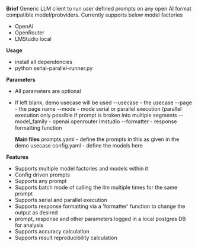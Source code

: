 **Brief**
Generic LLM client to run user defined prompts on any open AI format compatible model/probviders.
Currently supports below model factories
- OpenAi
- OpenRouter
- LMStudio local


**Usage**
- install all dependencies
- python serial-parallel-runner.py

**Parameters**
- All parameters are optional
- If left blank, demo usecase will be used
    --usecase - the usecase
    --page    -  the page name
    --mode    - mode serial or parallel execution (parallel execution only possible if prompt is broken into multiple segments
    --model_family - openai openrouter lmstudio
    --formatter - response formatting function

  **Main files**
  prompts.yaml - define the prompts in this as given in the demo usecase
  config.yaml - define the models here
  
**Features**
- Supports multiple model factories and models within it
- Config driven prompts
- Supports any prompt
- Supports batch mode of calling the llm multiple times for the same prompt
- Supports serial and parallel execution
- Supports response formatting via a 'formatter' function to change the output as desired
- prompt, response and other parameters logged in a local postgres DB for analysis
- Supports accuracy calculation
- Supports result reproducibility calculation
